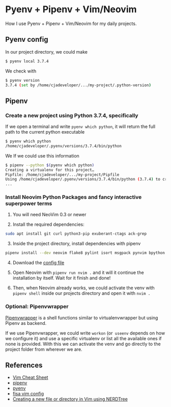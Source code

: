 # Pyenv + Pipenv + Vim/Neovim

How I use Pyenv + Pipenv + Vim/Neovim for my daily projects.

## Pyenv config

In our project directory, we could make 

```bash
$ pyenv local 3.7.4
```

We check with

```bash
$ pyenv version
3.7.4 (set by /home/cjadeveloper/.../my-project/.python-version)
```

## Pipenv 

### Create a new project using Python 3.7.4, specifically

If we open a terminal and write `pyenv which python`, it will return the full path to 
the current python executable 

```bash
$ pyenv which python
/home/cjadeveloper/.pyenv/versions/3.7.4/bin/python
```

We If we could use this information 

```bash
$ pipenv --python $(pyenv which python)
Creating a virtualenv for this project…
Pipfile: /home/cjadeveloper/.../my-project/Pipfile
Using /home/cjadeveloper/.pyenv/versions/3.7.4/bin/python (3.7.4) to create virtualenv…
...
```

### Install Neovim Python Packages and fancy interactive superpower terms

1. You will need NeoVim 0.3 or newer

2. Install the required dependencies:

```bash
sudo apt install git curl python3-pip exuberant-ctags ack-grep
```

3. Inside the project directory, install dependencies with pipenv

```bash
pipenv install --dev neovim flake8 pylint isort msgpack pynvim bpython ipython
```

4. Download the [config file](https://gist.github.com/cjadeveloper/7aea22b64bb2419c44d55c304c3246ae)

5. Open Neovim with `pipenv run nvim .` and it will it continue the installation by 
itself. Wait for it finish and done!

6. Then, when Neovim already works, we could activate the venv with `pipenv shell` 
inside our projects directory and open it with `nvim .`

### Optional: Pipenvwrapper

[Pipenvwrapper](https://github.com/Peibolvig/pipenvwrapper) is a shell functions 
similar to virtualenvwrapper but using Pipenv as backend.

If we use Pipenvwrapper, we could write `workon` (or` useenv` depends on how we 
configure it) and use a specific virtualenv or list all the available ones if none is
provided. With this we can activate the venv and go directly to the project folder from
wherever we are.

## References

- [Vim Cheat Sheet](https://vim.rtorr.com/)
- [pipenv](https://pipenv.kennethreitz.org/en/latest/#)
- [pyenv](https://github.com/pyenv/pyenv)
- [fisa vim config](http://vim.fisadev.com/)
- [Creating a new file or directory in Vim using NERDTree](https://sookocheff.com/post/vim/creating-a-new-file-or-directoryin-vim-using-nerdtree/)

